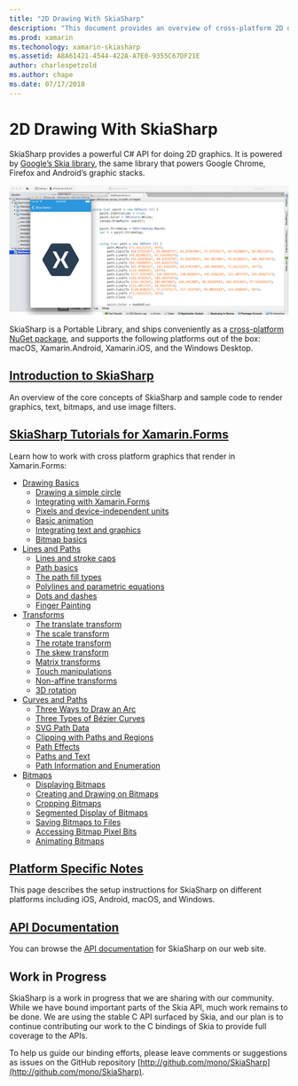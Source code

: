 ```yaml
---
title: "2D Drawing With SkiaSharp"
description: "This document provides an overview of cross-platform 2D drawing with SkiaSharp. It links to various guides that describe SkiaSharp and its various APIs."
ms.prod: xamarin
ms.techonology: xamarin-skiasharp
ms.assetid: A8A61421-4544-422A-A7E0-9355C67DF21E
author: charlespetzold
ms.author: chape
ms.date: 07/17/2018
---
```


# 2D Drawing With SkiaSharp

SkiaSharp provides a powerful C# API for doing 2D graphics. It is
powered by [Google’s Skia library](http://skia.org), the
same library that powers Google Chrome, Firefox and Android’s graphic
stacks.

[![](images/ide-sml.png "SkiaSharp provides a powerful C# API for doing 2D graphics")](images/ide.png#lightbox)

SkiaSharp is a Portable Library, and ships conveniently as a
[cross-platform NuGet package](https://www.nuget.org/packages/SkiaSharp),
and supports the following platforms out of the box:
macOS, Xamarin.Android, Xamarin.iOS, and the Windows Desktop.

## [Introduction to SkiaSharp](~/graphics-games/skiasharp/introduction.md)

An overview of the core concepts of SkiaSharp and sample code to render
graphics, text, bitmaps, and use image filters.

## [SkiaSharp Tutorials for Xamarin.Forms](~/xamarin-forms/user-interface/graphics/skiasharp/index.md)

Learn how to work with cross platform graphics that render in Xamarin.Forms:

- [Drawing Basics](~/xamarin-forms/user-interface/graphics/skiasharp/basics/index.md)
  * [Drawing a simple circle](~/xamarin-forms/user-interface/graphics/skiasharp/basics/circle.md)
  * [Integrating with Xamarin.Forms](~/xamarin-forms/user-interface/graphics/skiasharp/basics/integration.md)
  * [Pixels and device-independent units](~/xamarin-forms/user-interface/graphics/skiasharp/basics/pixels.md)
  * [Basic animation](~/xamarin-forms/user-interface/graphics/skiasharp/basics/animation.md)
  * [Integrating text and graphics](~/xamarin-forms/user-interface/graphics/skiasharp/basics/text.md)
  * [Bitmap basics](~/xamarin-forms/user-interface/graphics/skiasharp/basics/bitmaps.md)
- [Lines and Paths](~/xamarin-forms/user-interface/graphics/skiasharp/paths/index.md)
  * [Lines and stroke caps](~/xamarin-forms/user-interface/graphics/skiasharp/paths/lines.md)
  * [Path basics](~/xamarin-forms/user-interface/graphics/skiasharp/paths/paths.md)
  * [The path fill types](~/xamarin-forms/user-interface/graphics/skiasharp/paths/fill-types.md)
  * [Polylines and parametric equations](~/xamarin-forms/user-interface/graphics/skiasharp/paths/polylines.md)
  * [Dots and dashes](~/xamarin-forms/user-interface/graphics/skiasharp/paths/dots.md)
  * [Finger Painting](~/xamarin-forms/user-interface/graphics/skiasharp/paths/finger-paint.md)
- [Transforms](~/xamarin-forms/user-interface/graphics/skiasharp/transforms/index.md)
  * [The translate transform](~/xamarin-forms/user-interface/graphics/skiasharp/transforms/translate.md)
  * [The scale transform](~/xamarin-forms/user-interface/graphics/skiasharp/transforms/scale.md)
  * [The rotate transform](~/xamarin-forms/user-interface/graphics/skiasharp/transforms/rotate.md)
  * [The skew transform](~/xamarin-forms/user-interface/graphics/skiasharp/transforms/skew.md)
  * [Matrix transforms](~/xamarin-forms/user-interface/graphics/skiasharp/transforms/matrix.md)
  * [Touch manipulations](~/xamarin-forms/user-interface/graphics/skiasharp/transforms/touch.md)
  * [Non-affine transforms](~/xamarin-forms/user-interface/graphics/skiasharp/transforms/non-affine.md)
  * [3D rotation](~/xamarin-forms/user-interface/graphics/skiasharp/transforms/3d-rotation.md)
- [Curves and Paths](~/xamarin-forms/user-interface/graphics/skiasharp/curves/index.md)
  * [Three Ways to Draw an Arc](~/xamarin-forms/user-interface/graphics/skiasharp/curves/arcs.md)
  * [Three Types of Bézier Curves](~/xamarin-forms/user-interface/graphics/skiasharp/curves/beziers.md)
  * [SVG Path Data](~/xamarin-forms/user-interface/graphics/skiasharp/curves/path-data.md)
  * [Clipping with Paths and Regions](~/xamarin-forms/user-interface/graphics/skiasharp/curves/clipping.md)
  * [Path Effects](~/xamarin-forms/user-interface/graphics/skiasharp/curves/effects.md)
  * [Paths and Text](~/xamarin-forms/user-interface/graphics/skiasharp/curves/text-paths.md)
  * [Path Information and Enumeration](~/xamarin-forms/user-interface/graphics/skiasharp/curves/information.md)
- [Bitmaps](~/xamarin-forms/user-interface/graphics/skiasharp/bitmaps/index.md)
  * [Displaying Bitmaps](~/xamarin-forms/user-interface/graphics/skiasharp/bitmaps/displaying.md)
  * [Creating and Drawing on Bitmaps](~/xamarin-forms/user-interface/graphics/skiasharp/bitmaps/drawing.md)
  * [Cropping Bitmaps](~/xamarin-forms/user-interface/graphics/skiasharp/bitmaps/cropping.md)
  * [Segmented Display of Bitmaps](~/xamarin-forms/user-interface/graphics/skiasharp/bitmaps/segmented.md)
  * [Saving Bitmaps to Files](~/xamarin-forms/user-interface/graphics/skiasharp/bitmaps/saving.md)
  * [Accessing Bitmap Pixel Bits](~/xamarin-forms/user-interface/graphics/skiasharp/bitmaps/pixel-bits.md)
  * [Animating Bitmaps](~/xamarin-forms/user-interface/graphics/skiasharp/bitmaps/animating.md)

## [Platform Specific Notes](~/graphics-games/skiasharp/platform.md)

This page describes the setup instructions for SkiaSharp on different platforms
including iOS, Android, macOS, and Windows.

## [API Documentation](https://developer.xamarin.com/api/namespace/SkiaSharp/)

You can browse the [API documentation](https://developer.xamarin.com/api/namespace/SkiaSharp/) for SkiaSharp on our web site.

## Work in Progress

SkiaSharp is a work in progress that we are sharing with our
community. While we have bound important parts of the Skia API, much
work remains to be done. We are using the stable C API surfaced by
Skia, and our plan is to continue contributing our work to the C
bindings of Skia to provide full coverage to the APIs.

To help us guide our binding efforts, please leave comments or
suggestions as issues on the GitHub repository
[http://github.com/mono/SkiaSharp](http://github.com/mono/SkiaSharp).
